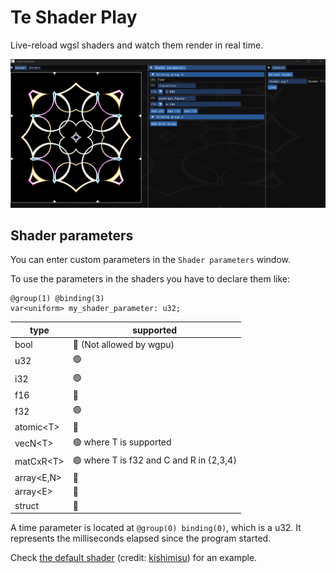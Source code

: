 # Te Shader Play

Live-reload wgsl shaders and watch them render in real time.

![](resources/main-window-example.png)


## Shader parameters
You can enter custom parameters in the `Shader parameters` window.

To use the parameters in the shaders you have to declare them like:

```wgsl
@group(1) @binding(3)
var<uniform> my_shader_parameter: u32;
```

|type|supported|
|-|-|
|bool|🔴 (Not allowed by wgpu)|
|u32|🟢|
|i32|🟢|
|f16|🔴|
|f32|🟢|
|atomic\<T\>|🔴|
|vecN\<T\>|🟢 where T is supported|
|matCxR\<T\>|🟢 where T is f32 and C and R in {2,3,4}|
|array\<E,N\>|🔴|
|array\<E\>|🔴|
|struct|🔴|

A time parameter is located at `@group(0) binding(0)`, which is a u32. It represents the milliseconds elapsed since the program started.

Check [the default shader](shaders/shader.wgsl) (credit: [kishimisu](https://www.youtube.com/watch?v=f4s1h2YETNY)) for an example.
